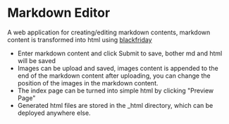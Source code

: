 # Markdown Editor
A web application for creating/editing markdown contents, markdown content is transformed into html using [blackfriday](https://github.com/russross/blackfriday)

* Enter markdown content and click Submit to save, bother md and html will be saved
* Images can be upload and saved, images content is appended to the end of the markdown content after uploading, you can change the position of the images in the markdown content.
* The index page can be turned into simple html by clicking "Preview Page"
* Generated html files are stored in the _html directory, which can be deployed anywhere else.

